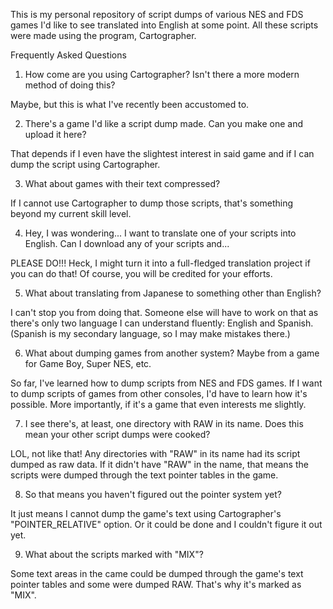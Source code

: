 This is my personal repository of script dumps of various NES and FDS games I'd like to see translated into English at some point.  All these scripts were made using the program, Cartographer.

Frequently Asked Questions

1.  How come are you using Cartographer?  Isn't there a more modern method of doing this?

Maybe, but this is what I've recently been accustomed to.

2.  There's a game I'd like a script dump made.  Can you make one and upload it here?

That depends if I even have the slightest interest in said game and if I can dump the script using Cartographer.

3.  What about games with their text compressed?

If I cannot use Cartographer to dump those scripts, that's something beyond my current skill level.

4.  Hey, I was wondering... I want to translate one of your scripts into English.  Can I download any of your scripts and...

PLEASE DO!!!  Heck, I might turn it into a full-fledged translation project if you can do that!  Of course, you will be credited for your efforts.

5.  What about translating from Japanese to something other than English?

I can't stop you from doing that.  Someone else will have to work on that as there's only two language I can understand fluently: English and Spanish.  (Spanish is my secondary language, so I may make mistakes there.)

6.  What about dumping games from another system?  Maybe from a game for Game Boy, Super NES, etc.

So far, I've learned how to dump scripts from NES and FDS games.  If I want to dump scripts of games from other consoles, I'd have to learn how it's possible.  More importantly, if it's a game that even interests me slightly.

7.  I see there's, at least, one directory with RAW in its name.  Does this mean your other script dumps were cooked?

LOL, not like that!  Any directories with "RAW" in its name had its script dumped as raw data.  If it didn't have "RAW" in the name, that means the scripts were dumped through the text pointer tables in the game.

8.  So that means you haven't figured out the pointer system yet?

It just means I cannot dump the game's text using Cartographer's "POINTER_RELATIVE" option.  Or it could be done and I couldn't figure it out yet.

9.  What about the scripts marked with "MIX"?

Some text areas in the came could be dumped through the game's text pointer tables and some were dumped RAW.  That's why it's marked as "MIX".
